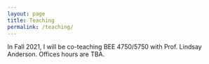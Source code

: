 ```yaml
---
layout: page
title: Teaching
permalink: /teaching/
---
```


In Fall 2021, I will be co-teaching BEE 4750/5750 with Prof. Lindsay Anderson. Offices hours are TBA.
